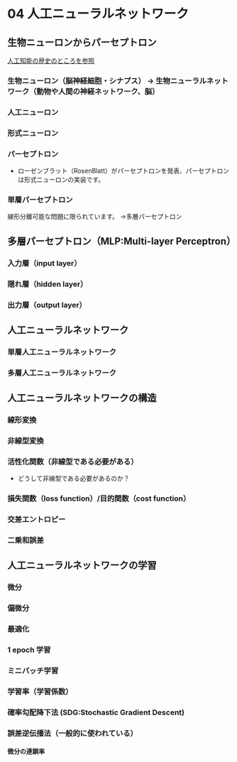 # 04 人工ニューラルネットワーク

## 生物ニューロンからパーセプトロン

[人工知能の歴史のところを参照](https://github.com/Kokensha/machine_learning_deep_learning_lessons/blob/master/01_ai_history.md)

### 生物ニューロン（脳神経細胞・シナプス） -> 生物ニューラルネットワーク（動物や人間の神経ネットワーク、脳）

### 人工ニューロン

### 形式ニューロン

### パーセプトロン 

* ローゼンブラット（RosenBlatt）がパーセプトロンを発表、パーセプトロンは形式ニューロンの実装です。

### 単層パーセプトロン 

線形分離可能な問題に限られています。 ->多層パーセプトロン

## 多層パーセプトロン（MLP:Multi-layer Perceptron）

### 入力層（input layer）

### 隠れ層（hidden layer）

### 出力層（output layer）


## 人工ニューラルネットワーク

### 単層人工ニューラルネットワーク

### 多層人工ニューラルネットワーク


## 人工ニューラルネットワークの構造

### 線形変換

### 非線型変換

### 活性化関数（非線型である必要がある）

* どうして非線型である必要があるのか？

### 損失関数（loss function）/目的関数（cost function）

### 交差エントロピー

### 二乗和誤差


## 人工ニューラルネットワークの学習

### 微分

### 偏微分

### 最適化

### 1 epoch 学習

### ミニバッチ学習

### 学習率（学習係数）

### 確率勾配降下法 (SDG:Stochastic Gradient Descent)

### 誤差逆伝播法（一般的に使われている）

####  微分の連鎖率


